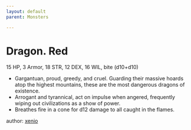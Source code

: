 ```yaml
---
layout: default
parent: Monsters 

--- 
```

# Dragon.   Red
15 HP, 3 Armor, 18 STR, 12 DEX, 16 WIL, bite (d10+d10)  
- Gargantuan, proud, greedy, and cruel.   Guarding their massive hoards atop the highest mountains, these are the most dangerous dragons of existence.  
- Arrogant and tyrannical, act on impulse when angered, frequently wiping out civilizations as a show of power.  
- Breathes fire in a cone for d12 damage to all caught in the flames.  




author: [xenio](https://xenioinabottle.blogspot.com/2021/02/classic-monsters-for-cairnito-part-1.html) 


